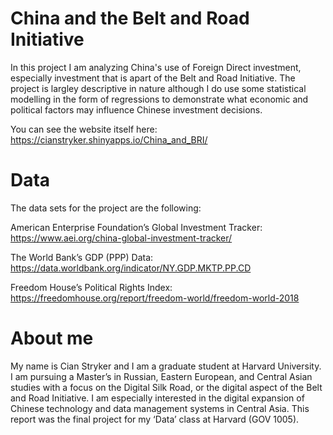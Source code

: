 # China and the Belt and Road Initiative
In this project I am analyzing China's use of Foreign Direct investment, especially investment that is apart of the Belt and Road Initiative. The project is largley descriptive in nature although I do use some statistical modelling in the form of regressions to demonstrate what economic and political factors may influence Chinese investment decisions. 

You can see the website itself here: https://cianstryker.shinyapps.io/China_and_BRI/

# Data
The data sets for the project are the following:

American Enterprise Foundation’s Global Investment Tracker: https://www.aei.org/china-global-investment-tracker/

The World Bank’s GDP (PPP) Data: https://data.worldbank.org/indicator/NY.GDP.MKTP.PP.CD

Freedom House’s Political Rights Index: https://freedomhouse.org/report/freedom-world/freedom-world-2018

# About me
My name is Cian Stryker and I am a graduate student at Harvard University. I am pursuing a Master’s in Russian, Eastern European, and Central Asian studies with a focus on the Digital Silk Road, or the digital aspect of the Belt and Road Initiative. I am especially interested in the digital expansion of Chinese technology and data management systems in Central Asia. This report was the final project for my ‘Data’ class at Harvard (GOV 1005).
